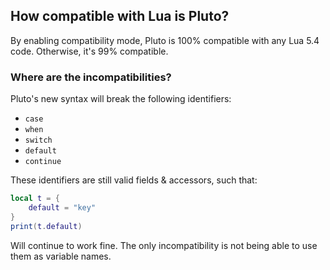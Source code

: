 ## How compatible with Lua is Pluto?
By enabling compatibility mode, Pluto is 100% compatible with any Lua 5.4 code. Otherwise, it's 99% compatible.
### Where are the incompatibilities?
Pluto's new syntax will break the following identifiers:
- `case`
- `when`
- `switch`
- `default`
- `continue`

These identifiers are still valid fields & accessors, such that:
```lua showLineNumbers
local t = {
    default = "key"
}
print(t.default)
```
Will continue to work fine. The only incompatibility is not being able to use them as variable names.